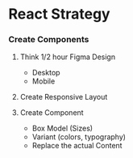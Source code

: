 # React Strategy

### Create Components

1. Think 1/2 hour Figma Design

   - Desktop
   - Mobile

2. Create Responsive Layout
3. Create Component
   - Box Model (Sizes)
   - Variant (colors, typography)
   - Replace the actual Content
